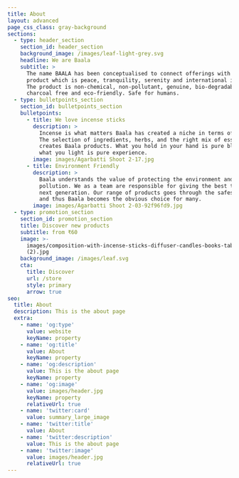 ```yaml
---
title: About
layout: advanced
page_css_class: gray-background
sections:
  - type: header_section
    section_id: header_section
    background_image: /images/leaf-light-grey.svg
    headline: We are Baala
    subtitle: >
      The name BAALA has been conceptualised to connect offerings with the
      product which is peace, tranquility, serenity and international in nature.
      The product is non-chemical, non-pollutant, genuine, bio-degradable,
      charcoal free and eco-friendly. Safe for humans.
  - type: bulletpoints_section
    section_id: bulletpoints_section
    bulletpoints:
      - title: We love incense sticks
        description: >
          Incense is what matters Baala has created a niche in terms of purity.
          The selection of ingredients, herbs, and the right mix of essence
          creates Baala products. What you hold in your hand is pure bliss and
          what you light is pure experience.
        image: images/Agarbatti Shoot 2-17.jpg
      - title: Environment Friendly
        description: >
          Baala understands the value of protecting the environment and
          pollution. We as a team are responsible for giving the best to the
          next generation. Our range of products goes through the safest hands
          and thus Baala becomes the obvious choice for many.
        image: images/Agarbatti Shoot 2-03-92f96fd9.jpg
  - type: promotion_section
    section_id: promotion_section
    title: Discover new products
    subtitle: from ₹60
    image: >-
      images/composition-with-incense-sticks-diffuser-candles-books-table-interior-room
      (2).jpg
    background_image: /images/leaf.svg
    cta:
      title: Discover
      url: /store
      style: primary
      arrow: true
seo:
  title: About
  description: This is the about page
  extra:
    - name: 'og:type'
      value: website
      keyName: property
    - name: 'og:title'
      value: About
      keyName: property
    - name: 'og:description'
      value: This is the about page
      keyName: property
    - name: 'og:image'
      value: images/header.jpg
      keyName: property
      relativeUrl: true
    - name: 'twitter:card'
      value: summary_large_image
    - name: 'twitter:title'
      value: About
    - name: 'twitter:description'
      value: This is the about page
    - name: 'twitter:image'
      value: images/header.jpg
      relativeUrl: true
---
```

